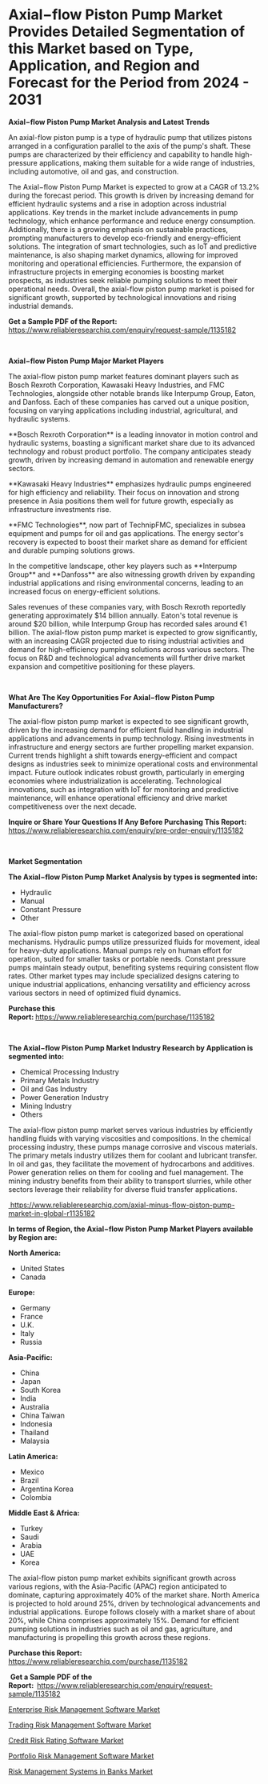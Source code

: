 <p><h1>Axial−flow Piston Pump Market Provides Detailed Segmentation of this Market based on Type, Application, and Region and Forecast for the Period from 2024 - 2031</h1></p><p><strong>Axial−flow Piston Pump Market Analysis and Latest Trends</strong></p>
<p><p>An axial-flow piston pump is a type of hydraulic pump that utilizes pistons arranged in a configuration parallel to the axis of the pump's shaft. These pumps are characterized by their efficiency and capability to handle high-pressure applications, making them suitable for a wide range of industries, including automotive, oil and gas, and construction.</p><p>The Axial−flow Piston Pump Market is expected to grow at a CAGR of 13.2% during the forecast period. This growth is driven by increasing demand for efficient hydraulic systems and a rise in adoption across industrial applications. Key trends in the market include advancements in pump technology, which enhance performance and reduce energy consumption. Additionally, there is a growing emphasis on sustainable practices, prompting manufacturers to develop eco-friendly and energy-efficient solutions. The integration of smart technologies, such as IoT and predictive maintenance, is also shaping market dynamics, allowing for improved monitoring and operational efficiencies. Furthermore, the expansion of infrastructure projects in emerging economies is boosting market prospects, as industries seek reliable pumping solutions to meet their operational needs. Overall, the axial-flow piston pump market is poised for significant growth, supported by technological innovations and rising industrial demands.</p></p>
<p><strong>Get a Sample PDF of the Report:&nbsp;</strong> <a href="https://www.reliableresearchiq.com/enquiry/request-sample/1135182?utm_campaign=1581&utm_medium=2&utm_source=Github&utm_content=ia&utm_term=20122024&utm_id=axialflow-piston-pump">https://www.reliableresearchiq.com/enquiry/request-sample/1135182</a></p>
<p>&nbsp;</p>
<p><strong>Axial−flow Piston Pump Major Market Players</strong></p>
<p><p>The axial-flow piston pump market features dominant players such as Bosch Rexroth Corporation, Kawasaki Heavy Industries, and FMC Technologies, alongside other notable brands like Interpump Group, Eaton, and Danfoss. Each of these companies has carved out a unique position, focusing on varying applications including industrial, agricultural, and hydraulic systems.</p><p>**Bosch Rexroth Corporation** is a leading innovator in motion control and hydraulic systems, boasting a significant market share due to its advanced technology and robust product portfolio. The company anticipates steady growth, driven by increasing demand in automation and renewable energy sectors.</p><p>**Kawasaki Heavy Industries** emphasizes hydraulic pumps engineered for high efficiency and reliability. Their focus on innovation and strong presence in Asia positions them well for future growth, especially as infrastructure investments rise.</p><p>**FMC Technologies**, now part of TechnipFMC, specializes in subsea equipment and pumps for oil and gas applications. The energy sector's recovery is expected to boost their market share as demand for efficient and durable pumping solutions grows.</p><p>In the competitive landscape, other key players such as **Interpump Group** and **Danfoss** are also witnessing growth driven by expanding industrial applications and rising environmental concerns, leading to an increased focus on energy-efficient solutions.</p><p>Sales revenues of these companies vary, with Bosch Rexroth reportedly generating approximately $14 billion annually. Eaton's total revenue is around $20 billion, while Interpump Group has recorded sales around €1 billion. The axial-flow piston pump market is expected to grow significantly, with an increasing CAGR projected due to rising industrial activities and demand for high-efficiency pumping solutions across various sectors. The focus on R&D and technological advancements will further drive market expansion and competitive positioning for these players.</p></p>
<p>&nbsp;</p>
<p><strong>What Are The Key Opportunities For Axial−flow Piston Pump Manufacturers?</strong></p>
<p><p>The axial-flow piston pump market is expected to see significant growth, driven by the increasing demand for efficient fluid handling in industrial applications and advancements in pump technology. Rising investments in infrastructure and energy sectors are further propelling market expansion. Current trends highlight a shift towards energy-efficient and compact designs as industries seek to minimize operational costs and environmental impact. Future outlook indicates robust growth, particularly in emerging economies where industrialization is accelerating. Technological innovations, such as integration with IoT for monitoring and predictive maintenance, will enhance operational efficiency and drive market competitiveness over the next decade.</p></p>
<p><strong>Inquire or Share Your Questions If Any Before Purchasing This Report:</strong> <a href="https://www.reliableresearchiq.com/enquiry/pre-order-enquiry/1135182?utm_campaign=1581&utm_medium=2&utm_source=Github&utm_content=ia&utm_term=20122024&utm_id=axialflow-piston-pump">https://www.reliableresearchiq.com/enquiry/pre-order-enquiry/1135182</a></p>
<p>&nbsp;</p>
<p><strong>Market Segmentation</strong></p>
<p><strong>The Axial−flow Piston Pump Market Analysis by types is segmented into:</strong></p>
<p><ul><li>Hydraulic</li><li>Manual</li><li>Constant Pressure</li><li>Other</li></ul></p>
<p><p>The axial-flow piston pump market is categorized based on operational mechanisms. Hydraulic pumps utilize pressurized fluids for movement, ideal for heavy-duty applications. Manual pumps rely on human effort for operation, suited for smaller tasks or portable needs. Constant pressure pumps maintain steady output, benefiting systems requiring consistent flow rates. Other market types may include specialized designs catering to unique industrial applications, enhancing versatility and efficiency across various sectors in need of optimized fluid dynamics.</p></p>
<p><strong>Purchase this Report:&nbsp;</strong><a href="https://www.reliableresearchiq.com/purchase/1135182?utm_campaign=1581&utm_medium=2&utm_source=Github&utm_content=ia&utm_term=20122024&utm_id=axialflow-piston-pump">https://www.reliableresearchiq.com/purchase/1135182</a></p>
<p>&nbsp;</p>
<p><strong>The Axial−flow Piston Pump Market Industry Research by Application is segmented into:</strong></p>
<p><ul><li>Chemical Processing Industry</li><li>Primary Metals Industry</li><li>Oil and Gas Industry</li><li>Power Generation Industry</li><li>Mining Industry</li><li>Others</li></ul></p>
<p><p>The axial-flow piston pump market serves various industries by efficiently handling fluids with varying viscosities and compositions. In the chemical processing industry, these pumps manage corrosive and viscous materials. The primary metals industry utilizes them for coolant and lubricant transfer. In oil and gas, they facilitate the movement of hydrocarbons and additives. Power generation relies on them for cooling and fuel management. The mining industry benefits from their ability to transport slurries, while other sectors leverage their reliability for diverse fluid transfer applications.</p></p>
<p><a href="https://www.reliableresearchiq.com/axial-minus-flow-piston-pump-market-in-global-r1135182?utm_campaign=1581&utm_medium=2&utm_source=Github&utm_content=ia&utm_term=20122024&utm_id=axialflow-piston-pump">&nbsp;https://www.reliableresearchiq.com/axial-minus-flow-piston-pump-market-in-global-r1135182</a></p>
<p><strong>In terms of Region, the Axial−flow Piston Pump Market Players available by Region are:</strong></p>
<p>
    <p> <strong> North America: </strong>
        <ul>
            <li>United States</li>
            <li>Canada</li>
        </ul>
        </p> 
    <p> <strong> Europe: </strong>
        <ul>
            <li>Germany</li>
            <li>France</li>
            <li>U.K.</li>
            <li>Italy</li>
            <li>Russia</li>
        </ul>
        </p> 
    <p> <strong> Asia-Pacific: </strong>
        <ul>
            <li>China</li>
            <li>Japan</li>
            <li>South Korea</li>
            <li>India</li>
            <li>Australia</li>
            <li>China Taiwan</li>
            <li>Indonesia</li>
            <li>Thailand</li>
            <li>Malaysia</li>
        </ul>
        </p> 
    <p> <strong> Latin America: </strong>
        <ul>
            <li>Mexico</li>
            <li>Brazil</li>
            <li>Argentina Korea</li>
            <li>Colombia</li>
        </ul>
        </p> 
    <p> <strong> Middle East & Africa: </strong>
        <ul>
            <li>Turkey</li>
            <li>Saudi</li>
            <li>Arabia</li>
            <li>UAE</li>
            <li>Korea</li>
        </ul>
    </p>
    </p>
<p><p>The axial-flow piston pump market exhibits significant growth across various regions, with the Asia-Pacific (APAC) region anticipated to dominate, capturing approximately 40% of the market share. North America is projected to hold around 25%, driven by technological advancements and industrial applications. Europe follows closely with a market share of about 20%, while China comprises approximately 15%. Demand for efficient pumping solutions in industries such as oil and gas, agriculture, and manufacturing is propelling this growth across these regions.</p></p>
<p><strong>Purchase this Report: </strong><a href="https://www.reliableresearchiq.com/purchase/1135182?utm_campaign=1581&utm_medium=2&utm_source=Github&utm_content=ia&utm_term=20122024&utm_id=axialflow-piston-pump">https://www.reliableresearchiq.com/purchase/1135182</a></p>
<p>&nbsp;<strong>Get a Sample PDF of the Report:&nbsp;&nbsp;</strong><a href="https://www.reliableresearchiq.com/enquiry/request-sample/1135182?utm_campaign=1581&utm_medium=2&utm_source=Github&utm_content=ia&utm_term=20122024&utm_id=axialflow-piston-pump">https://www.reliableresearchiq.com/enquiry/request-sample/1135182</a></p>
<p><strong></strong></p>
<p><p><a href="https://www.linkedin.com/pulse/anticipated-growth-enterprise-risk-management-software-market-dv3me?utm_campaign=1581&utm_medium=2&utm_source=Github&utm_content=ia&utm_term=20122024&utm_id=axialflow-piston-pump">Enterprise Risk Management Software Market</a></p><p><a href="https://www.linkedin.com/pulse/assessing-competition-trading-risk-management-software-market-eomxe?utm_campaign=1581&utm_medium=2&utm_source=Github&utm_content=ia&utm_term=20122024&utm_id=axialflow-piston-pump">Trading Risk Management Software Market</a></p><p><a href="https://www.linkedin.com/pulse/comprehensive-overview-credit-risk-rating-software-market-insights-1adoe?utm_campaign=1581&utm_medium=2&utm_source=Github&utm_content=ia&utm_term=20122024&utm_id=axialflow-piston-pump">Credit Risk Rating Software Market</a></p><p><a href="https://www.linkedin.com/pulse/portfolio-risk-management-software-market-report-industry-value-ibhle?utm_campaign=1581&utm_medium=2&utm_source=Github&utm_content=ia&utm_term=20122024&utm_id=axialflow-piston-pump">Portfolio Risk Management Software Market</a></p><p><a href="https://www.linkedin.com/pulse/risk-management-systems-banks-market-insights-include-historical-kgbzf?utm_campaign=1581&utm_medium=2&utm_source=Github&utm_content=ia&utm_term=20122024&utm_id=axialflow-piston-pump">Risk Management Systems in Banks Market</a></p></p>